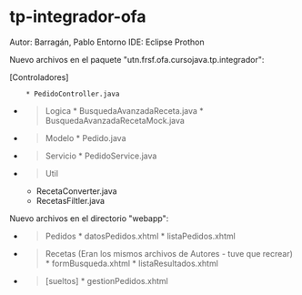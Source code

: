 # tp-integrador-ofa

Autor: Barragán, Pablo
Entorno IDE: Eclipse Prothon

Nuevo archivos en el paquete "utn.frsf.ofa.cursojava.tp.integrador":

[Controladores]
        
        * PedidoController.java
        
  - > Logica
        * BusquedaAvanzadaReceta.java
        * BusquedaAvanzadaRecetaMock.java
  - > Modelo
        * Pedido.java
  - > Servicio
        * PedidoService.java
   - > Util
        * RecetaConverter.java       
        * RecetasFiltler.java

Nuevo archivos en el directorio "webapp":
  - > Pedidos
        * datosPedidos.xhtml
        * listaPedidos.xhtml
        
  - > Recetas (Eran los mismos archivos de Autores - tuve que recrear)
        * formBusqueda.xhtml
        * listaResultados.xhtml
        
  - > [sueltos]
        * gestionPedidos.xhtml
        

